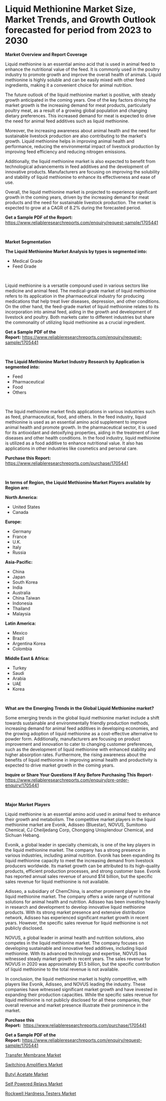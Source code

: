 <p><h1>Liquid Methionine Market Size, Market Trends, and Growth Outlook forecasted for period from 2023 to 2030</h1></p><p><strong>Market Overview and Report Coverage</strong></p>
<p><p>Liquid methionine is an essential amino acid that is used in animal feed to enhance the nutritional value of the feed. It is commonly used in the poultry industry to promote growth and improve the overall health of animals. Liquid methionine is highly soluble and can be easily mixed with other feed ingredients, making it a convenient choice for animal nutrition.</p><p>The future outlook of the liquid methionine market is positive, with steady growth anticipated in the coming years. One of the key factors driving the market growth is the increasing demand for meat products, particularly poultry meat, as a result of a growing global population and changing dietary preferences. This increased demand for meat is expected to drive the need for animal feed additives such as liquid methionine.</p><p>Moreover, the increasing awareness about animal health and the need for sustainable livestock production are also contributing to the market's growth. Liquid methionine helps in improving animal health and performance, reducing the environmental impact of livestock production by improving feed efficiency and reducing nitrogen emissions.</p><p>Additionally, the liquid methionine market is also expected to benefit from technological advancements in feed additives and the development of innovative products. Manufacturers are focusing on improving the solubility and stability of liquid methionine to enhance its effectiveness and ease of use.</p><p>Overall, the liquid methionine market is projected to experience significant growth in the coming years, driven by the increasing demand for meat products and the need for sustainable livestock production. The market is expected to grow at a CAGR of 8.2% during the forecasted period.</p></p>
<p><strong>Get a Sample PDF of the Report:</strong> <a href="https://www.reliableresearchreports.com/enquiry/request-sample/1705441">https://www.reliableresearchreports.com/enquiry/request-sample/1705441</a></p>
<p>&nbsp;</p>
<p><strong>Market Segmentation</strong></p>
<p><strong>The Liquid Methionine Market Analysis by types is segmented into:</strong></p>
<p><ul><li>Medical Grade</li><li>Feed Grade</li></ul></p>
<p>&nbsp;</p>
<p><p>Liquid methionine is a versatile compound used in various sectors like medicine and animal feed. The medical-grade market of liquid methionine refers to its application in the pharmaceutical industry for producing medications that help treat liver diseases, depression, and other conditions. On the other hand, the feed-grade market of liquid methionine relates to its incorporation into animal feed, aiding in the growth and development of livestock and poultry. Both markets cater to different industries but share the commonality of utilizing liquid methionine as a crucial ingredient.</p></p>
<p><strong>Get a Sample PDF of the Report:</strong>&nbsp;<a href="https://www.reliableresearchreports.com/enquiry/request-sample/1705441">https://www.reliableresearchreports.com/enquiry/request-sample/1705441</a></p>
<p>&nbsp;</p>
<p><strong>The Liquid Methionine Market Industry Research by Application is segmented into:</strong></p>
<p><ul><li>Feed</li><li>Pharmaceutical</li><li>Food</li><li>Others</li></ul></p>
<p>&nbsp;</p>
<p><p>The liquid methionine market finds applications in various industries such as feed, pharmaceutical, food, and others. In the feed industry, liquid methionine is used as an essential amino acid supplement to improve animal health and promote growth. In the pharmaceutical sector, it is used for its antioxidant and detoxifying properties, aiding in the treatment of liver diseases and other health conditions. In the food industry, liquid methionine is utilized as a food additive to enhance nutritional value. It also has applications in other industries like cosmetics and personal care.</p></p>
<p><strong>Purchase this Report:</strong>&nbsp; <a href="https://www.reliableresearchreports.com/purchase/1705441">https://www.reliableresearchreports.com/purchase/1705441</a></p>
<p>&nbsp;</p>
<p><strong>In terms of Region, the Liquid Methionine Market Players available by Region are:</strong></p>
<p>
    <p> <strong> North America: </strong>
        <ul>
            <li>United States</li>
            <li>Canada</li>
        </ul>
        </p> 
    <p> <strong> Europe: </strong>
        <ul>
            <li>Germany</li>
            <li>France</li>
            <li>U.K.</li>
            <li>Italy</li>
            <li>Russia</li>
        </ul>
        </p> 
    <p> <strong> Asia-Pacific: </strong>
        <ul>
            <li>China</li>
            <li>Japan</li>
            <li>South Korea</li>
            <li>India</li>
            <li>Australia</li>
            <li>China Taiwan</li>
            <li>Indonesia</li>
            <li>Thailand</li>
            <li>Malaysia</li>
        </ul>
        </p> 
    <p> <strong> Latin America: </strong>
        <ul>
            <li>Mexico</li>
            <li>Brazil</li>
            <li>Argentina Korea</li>
            <li>Colombia</li>
        </ul>
        </p> 
    <p> <strong> Middle East & Africa: </strong>
        <ul>
            <li>Turkey</li>
            <li>Saudi</li>
            <li>Arabia</li>
            <li>UAE</li>
            <li>Korea</li>
        </ul>
    </p>
    </p>
<p>&nbsp;</p>
<p><strong>What are the Emerging Trends in the Global Liquid Methionine market?</strong></p>
<p><p>Some emerging trends in the global liquid methionine market include a shift towards sustainable and environmentally friendly production methods, increasing demand for animal feed additives in developing economies, and the growing adoption of liquid methionine as a cost-effective alternative to powder form. Additionally, manufacturers are focusing on product improvement and innovation to cater to changing customer preferences, such as the development of liquid methionine with enhanced stability and higher absorption rates. Furthermore, the rising awareness about the benefits of liquid methionine in improving animal health and productivity is expected to drive market growth in the coming years.</p></p>
<p><strong>Inquire or Share Your Questions If Any Before Purchasing This Report</strong>- <a href="https://www.reliableresearchreports.com/enquiry/pre-order-enquiry/1705441">https://www.reliableresearchreports.com/enquiry/pre-order-enquiry/1705441</a></p>
<p>&nbsp;</p>
<p><strong>Major Market Players</strong></p>
<p><p>Liquid methionine is an essential amino acid used in animal feed to enhance their growth and metabolism. The competitive market players in the liquid methionine market are Evonik, Adisseo (Bluestar), NOVUS, Sumitomo Chemical, CJ Cheiljedang Corp, Chongqing Unisplendour Chemical, and Sichuan Hebang.</p><p>Evonik, a global leader in specialty chemicals, is one of the key players in the liquid methionine market. The company has a strong presence in various industries, including animal nutrition. Evonik has been expanding its liquid methionine capacity to meet the increasing demand from livestock producers worldwide. Its market growth can be attributed to its high-quality products, efficient production processes, and strong customer base. Evonik has reported annual sales revenue of around $14 billion, but the specific sales revenue for liquid methionine is not available.</p><p>Adisseo, a subsidiary of ChemChina, is another prominent player in the liquid methionine market. The company offers a wide range of nutritional solutions for animal health and nutrition. Adisseo has been investing heavily in research and development to develop innovative liquid methionine products. With its strong market presence and extensive distribution network, Adisseo has experienced significant market growth in recent years. However, the specific sales revenue for liquid methionine is not publicly disclosed.</p><p>NOVUS, a global leader in animal health and nutrition solutions, also competes in the liquid methionine market. The company focuses on developing sustainable and innovative feed additives, including liquid methionine. With its advanced technology and expertise, NOVUS has witnessed steady market growth in recent years. The sales revenue for NOVUS in 2020 was approximately $1.5 billion, but the specific contribution of liquid methionine to the total revenue is not available.</p><p>In conclusion, the liquid methionine market is highly competitive, with players like Evonik, Adisseo, and NOVUS leading the industry. These companies have witnessed significant market growth and have invested in expanding their production capacities. While the specific sales revenue for liquid methionine is not publicly disclosed for all these companies, their overall revenue and market presence illustrate their prominence in the market.</p></p>
<p><strong>Purchase this Report:</strong>&nbsp;&nbsp;<a href="https://www.reliableresearchreports.com/purchase/1705441">https://www.reliableresearchreports.com/purchase/1705441</a></p>
<p></p>
<p><strong>Get a Sample PDF of the Report:</strong>&nbsp;<a href="https://www.reliableresearchreports.com/enquiry/request-sample/1705441">https://www.reliableresearchreports.com/enquiry/request-sample/1705441</a></p>
<p><p><a href="https://github.com/kipkeeva/Market-Research-Report-List-1/blob/main/transfer-membrane-market.md">Transfer Membrane Market</a></p><p><a href="https://medium.com/@queenlittle95/switching-amplifiers-market-outlook-industry-overview-and-forecast-2023-to-2030-e4fe4bf5b088">Switching Amplifiers Market</a></p><p><a href="https://github.com/provorikovar/Market-Research-Report-List-1/blob/main/butyl-acetate-market.md">Butyl Acetate Market</a></p><p><a href="https://medium.com/@pauladams6h/self-powered-relays-market-share-evolution-and-market-growth-trends-2023-2030-8d0181604907">Self Powered Relays Market</a></p><p><a href="https://medium.com/@lisasanchez1968/rockwell-hardness-testers-market-furnishes-information-on-market-share-market-trends-and-market-4ac1d8423a11">Rockwell Hardness Testers Market</a></p></p>